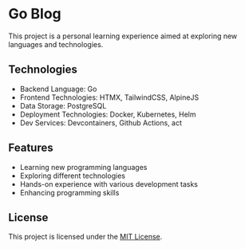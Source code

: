 # Go Blog

This project is a personal learning experience aimed at exploring new languages and technologies.

## Technologies

- Backend Language: Go
- Frontend Technologies: HTMX, TailwindCSS, AlpineJS
- Data Storage: PostgreSQL
- Deployment Technologies: Docker, Kubernetes, Helm
- Dev Services: Devcontainers, Github Actions, act

## Features

- Learning new programming languages
- Exploring different technologies
- Hands-on experience with various development tasks
- Enhancing programming skills

## License

This project is licensed under the [MIT License](LICENSE).
